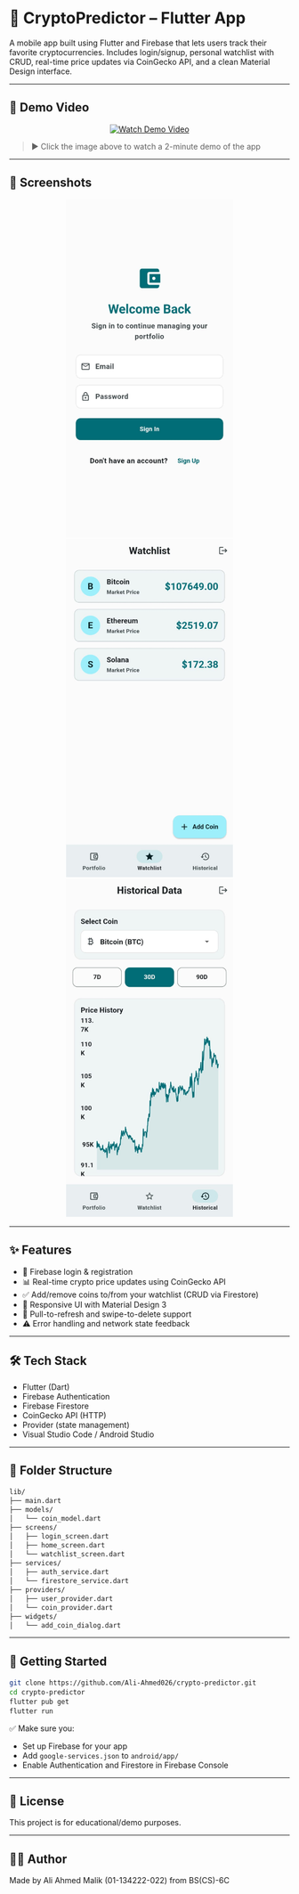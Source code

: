 # 📱 CryptoPredictor – Flutter App

A mobile app built using Flutter and Firebase that lets users track their favorite cryptocurrencies. Includes login/signup, personal watchlist with CRUD, real-time price updates via CoinGecko API, and a clean Material Design interface.

---

## 🎥 Demo Video

<p align="center">
  <a href="https://youtu.be/7aAxwEEij-Q?si=544Os76Fod2MYPjj" target="_blank">
    <img src="https://img.youtube.com/vi/YOUR_VIDEO_ID/0.jpg" width="600" alt="Watch Demo Video">
  </a>
</p>


> ▶️ Click the image above to watch a 2-minute demo of the app

---

## 📸 Screenshots

<p align="center">
  <img src="assets/screenshot1.jpg" width="300" alt="Login Screen">
  <img src="assets/screenshot2.jpg" width="300" alt="Watchlist Screen">
  <img src="assets/screenshot3.jpg" width="300" alt="Live Prices Screen">
</p>

---

## ✨ Features

- 🔐 Firebase login & registration
- 📊 Real-time crypto price updates using CoinGecko API
- ✅ Add/remove coins to/from your watchlist (CRUD via Firestore)
- 📲 Responsive UI with Material Design 3
- 🔁 Pull-to-refresh and swipe-to-delete support
- ⚠️ Error handling and network state feedback

---

## 🛠️ Tech Stack

- Flutter (Dart)
- Firebase Authentication
- Firebase Firestore
- CoinGecko API (HTTP)
- Provider (state management)
- Visual Studio Code / Android Studio

---

## 🧱 Folder Structure

```
lib/
├── main.dart
├── models/
│   └── coin_model.dart
├── screens/
│   ├── login_screen.dart
│   ├── home_screen.dart
│   └── watchlist_screen.dart
├── services/
│   ├── auth_service.dart
│   └── firestore_service.dart
├── providers/
│   ├── user_provider.dart
│   └── coin_provider.dart
├── widgets/
│   └── add_coin_dialog.dart
```

---

## 🚀 Getting Started

```bash
git clone https://github.com/Ali-Ahmed026/crypto-predictor.git
cd crypto-predictor
flutter pub get
flutter run
```

✅ Make sure you:
- Set up Firebase for your app
- Add `google-services.json` to `android/app/`
- Enable Authentication and Firestore in Firebase Console

---

## 📄 License

This project is for educational/demo purposes.

---

## 🙋‍♂️ Author

Made by Ali Ahmed Malik (01-134222-022) from BS(CS)-6C
